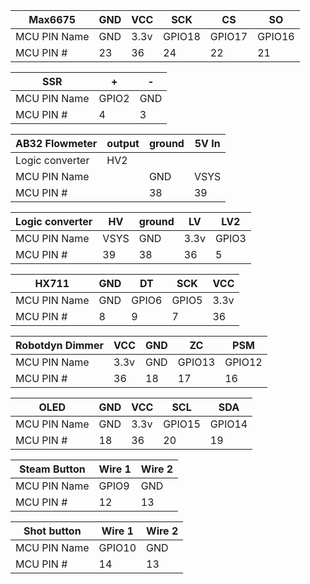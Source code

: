 | Max6675      | GND | VCC  | SCK    | CS     | SO     |
| ------------ | --- | ---- | ------ | ------ | ------ |
| MCU PIN Name | GND | 3.3v | GPIO18 | GPIO17 | GPIO16 |
| MCU PIN #    | 23  | 36   | 24     | 22     | 21     |


| SSR          | +  | \- |
| ------------ | -- | -- |
| MCU PIN Name | GPIO2  | GND |
| MCU PIN #    | 4 | 3 |

| AB32 Flowmeter  | output | ground | 5V In |
| --------------- | ------ | ------ | ----- |
| Logic converter | HV2    |        |       |
| MCU PIN Name    |        | GND    | VSYS  |
| MCU PIN #       |        | 38     | 39    |

| Logic converter | HV   | ground | LV   | LV2   |
| --------------- | ---- | ------ | ---- | ----- |
| MCU PIN Name    | VSYS | GND    | 3.3v | GPIO3 |
| MCU PIN #       | 39   | 38     | 36   | 5     |

| HX711        | GND | DT    | SCK   | VCC  |
| ------------ | --- | ----- | ----- | ---- |
| MCU PIN Name | GND | GPIO6 | GPIO5 | 3.3v |
| MCU PIN #    | 8   | 9     | 7     | 36   |

| Robotdyn Dimmer | VCC  | GND | ZC     | PSM    |
| --------------- | ---- | --- | ------ | ------ |
| MCU PIN Name    | 3.3v | GND | GPIO13 | GPIO12 |
| MCU PIN #       | 36   | 18  | 17     | 16     |

| OLED         | GND | VCC  | SCL    | SDA    |
| ------------ | --- | ---- | ------ | ------ |
| MCU PIN Name | GND | 3.3v | GPIO15 | GPIO14 |
| MCU PIN #    | 18  | 36   | 20     | 19     |

| Steam Button | Wire 1 | Wire 2 |
| ------------ | ------ | ------ |
| MCU PIN Name | GPIO9  | GND    |
| MCU PIN #    | 12     | 13     |

| Shot button  | Wire 1 | Wire 2 |
| ------------ | ------ | ------ |
| MCU PIN Name | GPIO10 | GND    |
| MCU PIN #    | 14     | 13     |
